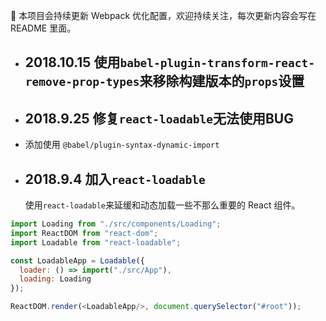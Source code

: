 🌟 本项目会持续更新 Webpack 优化配置，欢迎持续关注，每次更新内容会写在 README 里面。
- ## 2018.10.15 使用`babel-plugin-transform-react-remove-prop-types`来移除构建版本的`props`设置

- ## 2018.9.25 修复`react-loadable`无法使用BUG

- 添加使用 `@babel/plugin-syntax-dynamic-import`

- ## 2018.9.4 加入`react-loadable`
  使用`react-loadable`来延缓和动态加载一些不那么重要的 React 组件。

```js
import Loading from "./src/components/Loading";
import ReactDOM from "react-dom";
import Loadable from "react-loadable";

const LoadableApp = Loadable({
  loader: () => import("./src/App"),
  loading: Loading
});

ReactDOM.render(<LoadableApp/>, document.querySelector("#root"));
```

